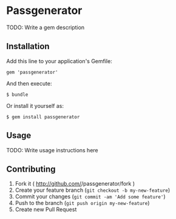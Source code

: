 # Passgenerator

TODO: Write a gem description

## Installation

Add this line to your application's Gemfile:

    gem 'passgenerator'

And then execute:

    $ bundle

Or install it yourself as:

    $ gem install passgenerator

## Usage

TODO: Write usage instructions here

## Contributing

1. Fork it ( http://github.com/<my-github-username>/passgenerator/fork )
2. Create your feature branch (`git checkout -b my-new-feature`)
3. Commit your changes (`git commit -am 'Add some feature'`)
4. Push to the branch (`git push origin my-new-feature`)
5. Create new Pull Request
